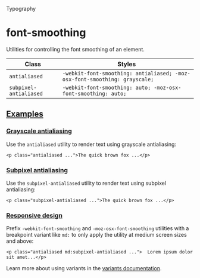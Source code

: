 Typography

# font-smoothing

Utilities for controlling the font smoothing of an element.

| Class                  | Styles                                                                     |
| ---------------------- | -------------------------------------------------------------------------- |
| `antialiased`          | `-webkit-font-smoothing: antialiased; -moz-osx-font-smoothing: grayscale;` |
| `subpixel-antialiased` | `-webkit-font-smoothing: auto; -moz-osx-font-smoothing: auto;`             |

## [Examples](#examples)

### [Grayscale antialiasing](#grayscale-antialiasing)

Use the `antialiased` utility to render text using grayscale antialiasing:

```
<p class="antialiased ...">The quick brown fox ...</p>
```

### [Subpixel antialiasing](#subpixel-antialiasing)

Use the `subpixel-antialiased` utility to render text using subpixel antialiasing:

```
<p class="subpixel-antialiased ...">The quick brown fox ...</p>
```

### [Responsive design](#responsive-design)

Prefix `-webkit-font-smoothing` and `-moz-osx-font-smoothing` utilities with a breakpoint variant like `md:` to only apply the utility at medium screen sizes and above:

```
<p class="antialiased md:subpixel-antialiased ...">  Lorem ipsum dolor sit amet...</p>
```

Learn more about using variants in the [variants documentation](/docs/hover-focus-and-other-states).
